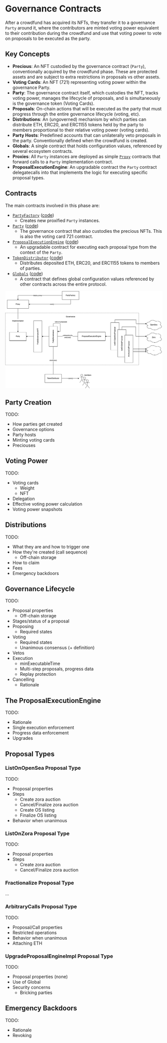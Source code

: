 # Governance Contracts

After a crowdfund has acquired its NFTs, they transfer it to a governance `Party` around it, where the contributors are minted voting power equivalent to their contribution during the crowdfund and use that voting power to vote on proposals to be executed as the party.

## Key Concepts

- **Precious**: An NFT custodied by the governance contract (`Party`), conventionally acquired by the crowdfund phase. These are protected assets and are subject to extra restrictions in proposals vs other assets.
- **Voting Cards**: An NFT (721) representing voting power within the governance Party.
- **Party**: The governance contract itself, which custodies the NFT, tracks voting power, manages the lifecycle of proposals, and is simultaneously is the governance token (Voting Cards).
- **Proposals**: On-chain actions that will be executed as the party that must progress through the entire governance lifecycle (voting, etc).
- **Distributions**: An (ungoverned) mechanism by which parties can distribute ETH, ERC20, and ERC1155 tokens held by the party to members proportional to their relative voting power (voting cards).
- **Party Hosts**: Predefined accounts that can unilaterally veto proposals in the party. Conventionally defined when the crowdfund is created.
- **Globals**: A single contract that holds configuration values, referenced by several ecosystem contracts.
- **Proxies**: All `Party` instances are deployed as simple [`Proxy`](../contracts/utils/Proxy.sol) contracts that forward calls to a `Party` implementation contract.
- **ProposalExecutionEngine**: An upgradable contract the `Party` contract delegatecalls into that implements the logic for executing specific proposal types.  

## Contracts

The main contracts involved in this phase are:

- [`PartyFactory`](./PartyFactory.md) ([code](../contracts/party/PartyFactory.sol))
    - Creates new proxified `Party` instances.
- [`Party`](./Party.md) ([code](../contracts/party/Party.sol))
    - The governance contract that also custodies the precious NFTs. This is also the voting card 721 contract.
- [`ProposalExecutionEngine`](./ProposalExecutionEngine.md) ([code](../contracts/proposals/ProposalExecutionEngine.sol))
    - An upgradable contract for executing each proposal type from the context of the `Party`.
- [`TokenDistributor`](./TokenDistributor.md) ([code](../contracts/distributions/TokenDistributor.sol))
    - Distributes deposited ETH, ERC20, and ERC1155 tokens to members of parties.
- [`Globals`](../Globals.md) ([code](../contracts/globals/Globals.sol))
    - A contract that defines global configuration values referenced by other contracts across the entire protocol.

![contracts](./governance-contracts.png)

## Party Creation

TODO:
- How parties get created
- Governance options
- Party hosts
- Minting voting cards
- Preciouses

## Voting Power

TODO:
- Voting cards
    - Weight
    - NFT
- Delegation
- Effective voting power calculation
- Voting power snapshots

## Distributions

TODO:
- What they are and how to trigger one
- How they're created (call sequence)
    - Off-chain storage
- How to claim
- Fees
- Emergency backdoors

## Governance Lifecycle

TODO:
- Proposal properties
    - Off-chain storage
- Stages/status of a proposal
- Proposing
    - Required states
- Voting
    - Required states
    - Unanimous consensus (+ definition)
- Vetos
- Execution
    - minExecutableTime
    - Multi-step proposals, progress data
    - Replay protection
- Cancelling
    - Rationale

## The ProposalExecutionEngine

TODO:
- Rationale
- Single execution enforcement
- Progress data enforcement
- Upgrades

## Proposal Types

### ListOnOpenSea Proposal Type

TODO:
- Proposal properties
- Steps
    - Create zora auction
    - Cancel/Finalize zora auction
    - Create OS listing
    - Finalize OS listing
- Behavior when unanimous

### ListOnZora Proposal Type

TODO:
- Proposal properties
- Steps
    - Create zora auction
    - Cancel/Finalize zora auction

### Fractionalize Proposal Type

...

### ArbitraryCalls Proposal Type

TODO:
- Proposal/Call properties
- Restricted operations
- Behavior when unanimous
- Attaching ETH

### UpgradeProposalEngineImpl Proposal Type

TODO:
- Proposal properties (none)
- Use of Global
- Security concerns
    - Bricking parties

## Emergency Backdoors

TODO:
- Rationale
- Revoking
